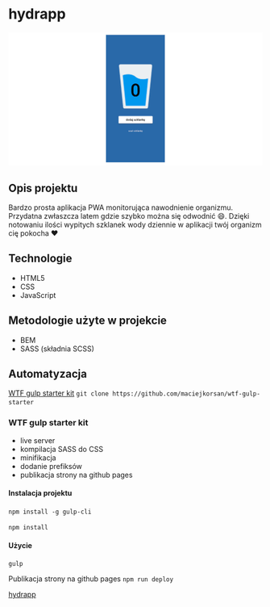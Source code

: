 # hydrapp
![screenshot project](assets/img/cover.jpg)
## Opis projektu
Bardzo prosta aplikacja PWA monitorująca nawodnienie organizmu. Przydatna zwłaszcza latem gdzie szybko można się odwodnić :smile:. Dzięki notowaniu ilości wypitych szklanek wody dziennie w aplikacji twój organizm cię pokocha :heart:
## Technologie
- HTML5
- CSS
- JavaScript
## Metodologie użyte w projekcie
- BEM
- SASS (składnia SCSS)
## Automatyzacja
[WTF gulp starter kit](https://github.com/maciejkorsan/wtf-gulp-starter)
`git clone https://github.com/maciejkorsan/wtf-gulp-starter`
### WTF gulp starter kit
- live server
- kompilacja SASS do CSS
- minifikacja
- dodanie prefiksów
- publikacja strony na github pages
#### Instalacja projektu

`npm install -g gulp-cli`

`npm install`

#### Użycie

`gulp`

Publikacja strony na github pages `npm run deploy`

[hydrapp](https://andrzej-jablonski-project.github.io/hydrapp/)

